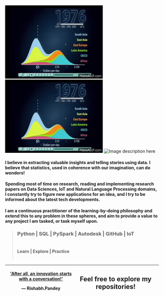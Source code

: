 
![Image description here](https://raw.githubusercontent.com/RishabhMech/RishabhMech/master/Hans_Rosling.gif)
![Image description here](https://raw.githubusercontent.com/RishabhMech/RishabhMech/master/Hans_Rosling.gif)
![Image description here](https://raw.githubusercontent.com/RishabhMech/RishabhMech/master/Render_Machine_Learning.gif)

#### I believe in extracting valuable insights and telling stories using data. I believe that statistics, used in coherence with our imagination, can do wonders! <br>

#### Spending most of time on research, reading and implementing research papers on Data Sciences, IoT and Natural Language Processing domains, I constantly try to figure new applications for an idea, and I try to be informed about the latest tech developments. <br>

#### I am a continuous practitioner of the learning-by-doing philosophy and extend this to any problem in these spheres, and aim to provide a value to any project I am tasked, or task myself upon. <br>
####

> ### Python  |  SQL  |  PySpark  |  Autodesk  |  GitHub  |  IoT <br> <br>
> #### Learn | Explore | Practice <br> <br>

<table class='tg'>
  <thead>
    <tr>
      <th class='tg-0pky'>
        <div class='center'>
          <a href="https://www.linkedin.com/in/innovationgrid/"> 'After all, an innovation starts with a conversation!' </a> 
          </p>&mdash; Rishabh.Pandey
        </div>
      </th>
      <th class='tg-0pky'>
        <h2> Feel free to explore my repositories! </h2>
      <th>
    </tr>
  </thead>
</table> 
